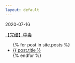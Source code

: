 ```yaml
---
layout: default
---
```

2020-07-16

[【完结】中毒](./_posts/post1.html)

<ul>
  {% for post in site.posts %}
    <li>
      <a href="{{ post.url }}">{{ post.title }}</a>
    </li>
  {% endfor %}
</ul>
